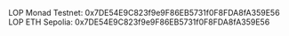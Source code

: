 LOP Monad Testnet: 0x7DE54E9C823f9e9F86EB5731f0F8FDA8fA359E56
LOP ETH Sepolia: 0x7DE54E9C823f9e9F86EB5731f0F8FDA8fA359E56